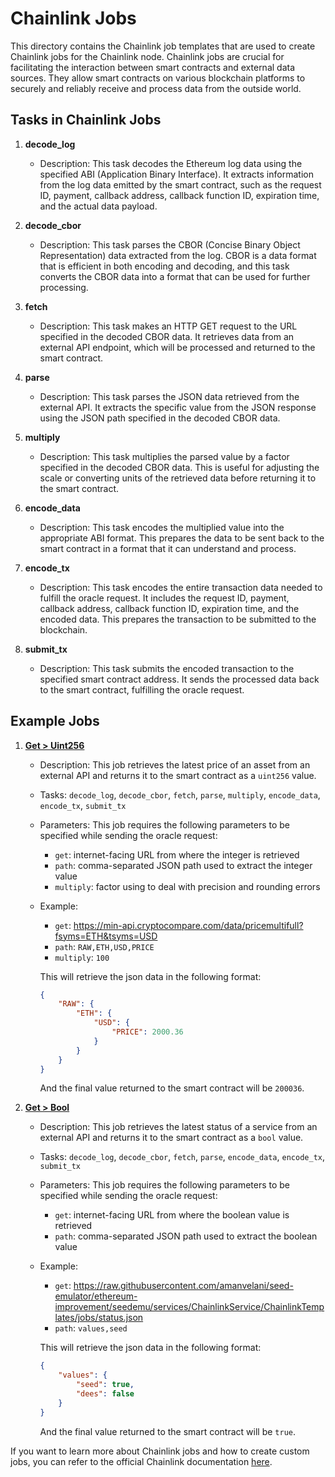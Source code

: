 # Chainlink Jobs

This directory contains the Chainlink job templates that are used to create Chainlink jobs for the Chainlink node. Chainlink jobs are crucial for facilitating the interaction between smart contracts and external data sources. They allow smart contracts on various blockchain platforms to securely and reliably receive and process data from the outside world. 

## Tasks in Chainlink Jobs

1. **decode_log**
    - Description: This task decodes the Ethereum log data using the specified ABI (Application Binary Interface). It extracts information from the log data emitted by the smart contract, such as the request ID, payment, callback address, callback function ID, expiration time, and the actual data payload.

2. **decode_cbor**
    - Description: This task parses the CBOR (Concise Binary Object Representation) data extracted from the log. CBOR is a data format that is efficient in both encoding and decoding, and this task converts the CBOR data into a format that can be used for further processing.

3. **fetch**
    - Description: This task makes an HTTP GET request to the URL specified in the decoded CBOR data. It retrieves data from an external API endpoint, which will be processed and returned to the smart contract.

4. **parse**
    - Description: This task parses the JSON data retrieved from the external API. It extracts the specific value from the JSON response using the JSON path specified in the decoded CBOR data.

5. **multiply**
    - Description: This task multiplies the parsed value by a factor specified in the decoded CBOR data. This is useful for adjusting the scale or converting units of the retrieved data before returning it to the smart contract.

6. **encode_data**
    - Description: This task encodes the multiplied value into the appropriate ABI format. This prepares the data to be sent back to the smart contract in a format that it can understand and process.

7. **encode_tx**
    - Description: This task encodes the entire transaction data needed to fulfill the oracle request. It includes the request ID, payment, callback address, callback function ID, expiration time, and the encoded data. This prepares the transaction to be submitted to the blockchain.

8. **submit_tx**
    - Description: This task submits the encoded transaction to the specified smart contract address. It sends the processed data back to the smart contract, fulfilling the oracle request.

## Example Jobs
1. **[Get > Uint256](./getUint256.toml)**
    - Description: This job retrieves the latest price of an asset from an external API and returns it to the smart contract as a `uint256` value.
    - Tasks: `decode_log`, `decode_cbor`, `fetch`, `parse`, `multiply`, `encode_data`, `encode_tx`, `submit_tx`
    - Parameters: This job requires the following parameters to be specified while sending the oracle request:
        - `get`: internet-facing URL from where the integer is retrieved
        - `path`: comma-separated JSON path used to extract the integer value
        - `multiply`: factor using to deal with precision and rounding errors
     - Example:
       - `get`: https://min-api.cryptocompare.com/data/pricemultifull?fsyms=ETH&tsyms=USD
       - `path`: `RAW,ETH,USD,PRICE`
       - `multiply`: `100`

        This will retrieve the json data in the following format:
        ```json
        {
            "RAW": {
                "ETH": {
                    "USD": {
                        "PRICE": 2000.36
                    }
                }
            }
        }
        ```
        And the final value returned to the smart contract will be `200036`.

2. **[Get > Bool](./getBool.toml)**
    - Description: This job retrieves the latest status of a service from an external API and returns it to the smart contract as a `bool` value.
    - Tasks: `decode_log`, `decode_cbor`, `fetch`, `parse`, `encode_data`, `encode_tx`, `submit_tx`
    - Parameters: This job requires the following parameters to be specified while sending the oracle request:
        - `get`: internet-facing URL from where the boolean value is retrieved
        - `path`: comma-separated JSON path used to extract the boolean value
     - Example:
       - `get`: https://raw.githubusercontent.com/amanvelani/seed-emulator/ethereum-improvement/seedemu/services/ChainlinkService/ChainlinkTemplates/jobs/status.json
       - `path`: `values,seed`

        This will retrieve the json data in the following format:
        ```json
        {
            "values": {
                "seed": true,
                "dees": false
            }
        }
        ```
        And the final value returned to the smart contract will be `true`.

If you want to learn more about Chainlink jobs and how to create custom jobs, you can refer to the official Chainlink documentation [here](https://docs.chain.link/docs/jobs/).